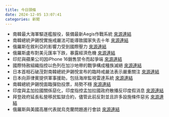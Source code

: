 ```yaml
---
title: 今日頭條
date: 2024-12-05 13:07:41
categories: 新聞            
---
```

- 南韓最大海軍驅逐艦服役，裝備最新Aegis作戰系統 [來源連結](https://asiatimes.com/2024/12/jeongjo-the-great-s-koreas-new-destroyer-bristles-with-missiles/)
- 南韓總統尹錫悅實施戒嚴法可能導致國家失去十年 [來源連結](https://asiatimes.com/2024/12/yoons-martial-law-stunt-may-cost-korea-a-lost-decade/)
- 俄羅斯在敘利亞的影響力受到國際壓力 [來源連結](https://asiatimes.com/2024/12/russia-iran-assad-axis-of-the-vulnerable-cracking-in-syria/)
- 俄羅斯盧布對美元匯率下跌，暴露經濟危機 [來源連結](https://asiatimes.com/2024/12/ruble-volatility-exposes-russias-emerging-economic-crisis/)
- 印尼與蘋果公司因iPhone 16銷售禁令而起爭端 [來源連結](https://asiatimes.com/2024/12/indonesias-apple-tussle-no-way-to-build-a-tech-hub/)
- 國際特赦組織指控以色列在加沙地帶的戰爭構成種族滅絕 [來源連結](https://www.theguardian.com/world/2024/dec/05/israels-war-in-gaza-amounts-to-genocide-amnesty-international-report-finds)
- 日本首相石破茂對南韓總統尹錫悅宣布的臨時戒嚴法表示嚴重關注 [來源連結](https://www.japantimes.co.jp/news/2024/12/05/japan/politics/martial-law-south-korea-japan/)
- 日本向菲律賓提供軍事援助，包括海岸監視雷達系統 [來源連結](https://www.japantimes.co.jp/news/2024/12/05/japan/japan-philippines-security-assistance-deal/)
- 南韓總統尹錫悅面臨彈劾投票，局勢不穩 [來源連結](https://www.japantimes.co.jp/news/2024/12/05/asia-pacific/politics/south-korea-president-impeachment-difficult/)
- 印度與孟加拉國關係惡化，印度指控孟加拉國政府散播反印度假消息 [來源連結](https://www.theguardian.com/world/2024/dec/05/india-bangladesh-relations-sour-as-tensions-rise-over-attacks-on-hindu-minority)
- 拜登政府延長私營移民監獄合約，儘管此前反對並且許多設施條件惡劣 [來源連結](https://www.theguardian.com/us-news/2024/dec/05/biden-immigration-jails-trump-mass-deportation-plan)
- 俄羅斯與美國高層代表就烏克蘭問題進行會談 [來源連結](https://www.theguardian.com/world/2024/dec/05/ukraine-war-briefing-zelenskyy-delegation-meets-with-trump-team-report)



